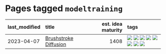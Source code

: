 # Pages tagged `modeltraining`

|last_modified|title|est. idea maturity|tags
|:---|:---|---:|:---|
|2023-04-07|[Brushstroke Diffusion](../brushstroke-diffusion.md)|1408|[![](https://img.shields.io/badge/tag-artisticstyletransfer-a682e)](../tags/artisticstyletransfer.md) [![](https://img.shields.io/badge/tag-creativity-1661bc)](../tags/creativity.md) [![](https://img.shields.io/badge/tag-deepgenerativemodeling-296bb1)](../tags/deepgenerativemodeling.md) [![](https://img.shields.io/badge/tag-experimental-a68128)](../tags/experimental.md) [![](https://img.shields.io/badge/tag-image_processing-8e95e2)](../tags/image_processing.md) [![](https://img.shields.io/badge/tag-modeltraining-606780)](../tags/modeltraining.md) [![](https://img.shields.io/badge/tag-painting-9a9fc4)](../tags/painting.md) [![](https://img.shields.io/badge/tag-wip-29349d)](../tags/wip.md)|